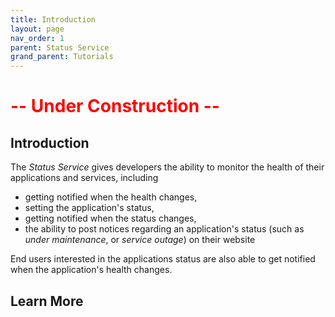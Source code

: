 ```yaml
---
title: Introduction
layout: page
nav_order: 1
parent: Status Service
grand_parent: Tutorials
---
```


# <span style="color:red">-- Under Construction --</span>

## Introduction

The _Status Service_ gives developers the ability to monitor the health of their applications and services, including

- getting notified when the health changes,
- setting the application's status,
- getting notified when the status changes,
- the ability to post notices regarding an application's status (such as _under maintenance_, or _service outage_) on their website

End users interested in the applications status are also able to get notified when the application's health changes.

## Learn More
